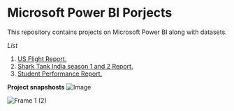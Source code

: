 # Microsoft Power BI Porjects

This repository contains projects on Microsoft Power BI along with datasets. 

*List*
1. [US Flight Report.](https://github.com/AbhishekBiswas-github/Microsoft_PowerBI_Projects/tree/main/us_flights_report)
2. [Shark Tank India season 1 and 2 Report.](https://github.com/AbhishekBiswas-github/Microsoft_PowerBI_Projects/tree/main/shark_tank_report)
3. [Student Performance Report.](https://github.com/AbhishekBiswas-github/Microsoft_PowerBI_Projects/tree/main/student_performance_report)

**Project snapshosts**
![Image](https://github.com/user-attachments/assets/90ba036a-8029-4ac4-97b5-f3fa226e23e1)

![Frame 1 (2)](https://github.com/user-attachments/assets/a7d3dffd-198d-4959-8bf6-4e00f9537bba)

